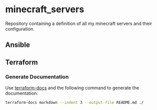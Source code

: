# minecraft_servers

Repository containing a definition of all my minecraft servers and their configuration.

## Ansible

## Terraform

### Generate Documentation

Use [terraform-docs](https://terraform-docs.io/) and the following command to generate the documentation:

```bash
terraform-docs markdown --indent 3 --output-file README.md ./ 
```

<!-- BEGIN_TF_DOCS -->

<!-- END_TF_DOCS -->
